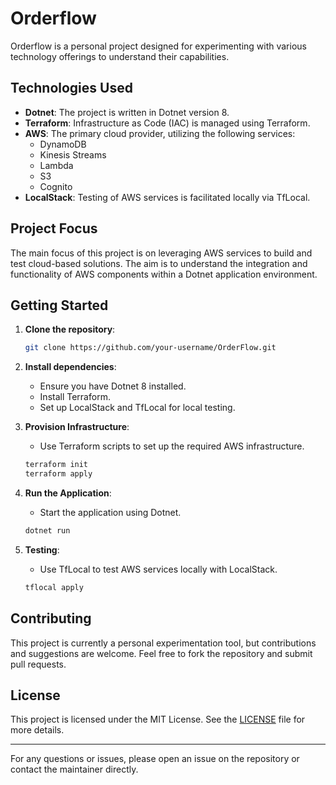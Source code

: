 # Orderflow

Orderflow is a personal project designed for experimenting with various technology offerings to understand their capabilities.

## Technologies Used

- **Dotnet**: The project is written in Dotnet version 8.
- **Terraform**: Infrastructure as Code (IAC) is managed using Terraform.
- **AWS**: The primary cloud provider, utilizing the following services:
  - DynamoDB
  - Kinesis Streams
  - Lambda
  - S3
  - Cognito
- **LocalStack**: Testing of AWS services is facilitated locally via TfLocal.

## Project Focus

The main focus of this project is on leveraging AWS services to build and test cloud-based solutions. The aim is to understand the integration and functionality of AWS components within a Dotnet application environment.

## Getting Started

1. **Clone the repository**:
   ```sh
   git clone https://github.com/your-username/OrderFlow.git
   ```

2. **Install dependencies**:
   - Ensure you have Dotnet 8 installed.
   - Install Terraform.
   - Set up LocalStack and TfLocal for local testing.

3. **Provision Infrastructure**:
   - Use Terraform scripts to set up the required AWS infrastructure.
   ```sh
   terraform init
   terraform apply
   ```

4. **Run the Application**:
   - Start the application using Dotnet.
   ```sh
   dotnet run
   ```

5. **Testing**:
   - Use TfLocal to test AWS services locally with LocalStack.
   ```sh
   tflocal apply
   ```

## Contributing

This project is currently a personal experimentation tool, but contributions and suggestions are welcome. Feel free to fork the repository and submit pull requests.

## License

This project is licensed under the MIT License. See the [LICENSE](LICENSE) file for more details.

---

For any questions or issues, please open an issue on the repository or contact the maintainer directly.
